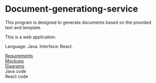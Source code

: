# Document-generationg-service

This program is designed to generate documents based on the provided text and template.

This is a web application.

Language: Java.
Interface: React.

[Requirements](https://github.com/Kenoty/Document-generationg-service/blob/main/Requirements)  
[Mockups](https://github.com/Kenoty/Document-generationg-service/blob/main/Mockups)  
[Diagrams](https://github.com/Kenoty/Document-generationg-service/blob/main/Diagrams)    
Java code  
React code  